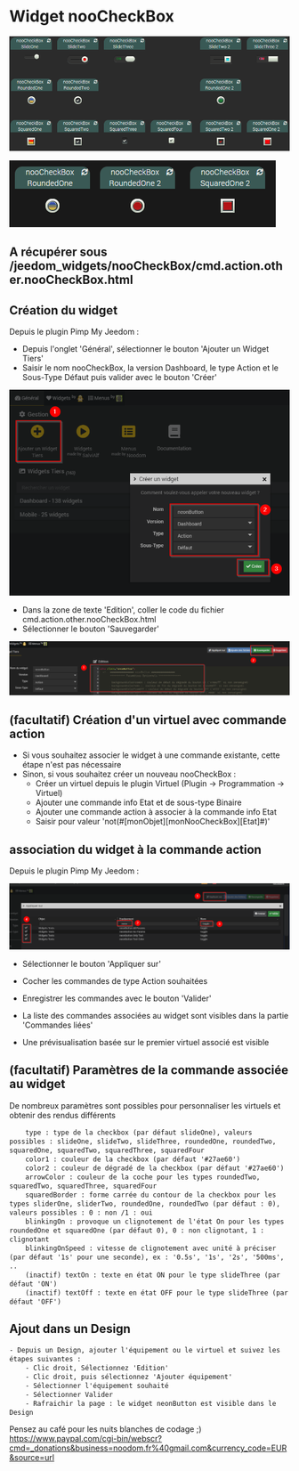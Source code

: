 # Widget nooCheckBox

![](doc/images/nooCheckBoxDemo.gif)

![](doc/images/nooCheckBoxBlinkingDemo.gif)

## A récupérer sous /jeedom_widgets/nooCheckBox/cmd.action.other.nooCheckBox.html

## Création du widget

Depuis le plugin Pimp My Jeedom :

- Depuis l'onglet 'Général', sélectionner le bouton 'Ajouter un Widget Tiers'
- Saisir le nom nooCheckBox, la version Dashboard, le type Action et le Sous-Type Défaut puis valider avec le bouton 'Créer'

![](../neonButton/doc/images/pimpWidgetCreation.png)

- Dans la zone de texte 'Edition', coller le code du fichier cmd.action.other.nooCheckBox.html
- Sélectionner le bouton 'Sauvegarder'

![](../neonButton/doc/images/pimpCodeAdd.png)

## (facultatif) Création d'un virtuel avec commande action

- Si vous souhaitez associer le widget à une commande existante, cette étape n'est pas nécessaire
- Sinon, si vous souhaitez créer un nouveau nooCheckBox :
	- Créer un virtuel depuis le plugin Virtuel (Plugin -> Programmation -> Virtuel)
	- Ajouter une commande info Etat et de sous-type Binaire
  - Ajouter une commande action à associer à la commande info Etat
  - Saisir pour valeur 'not(#[monObjet][monNooCheckBox][Etat]#)'

## association du widget à la commande action

Depuis le plugin Pimp My Jeedom :

![](../neonButton/doc/images/commandAssociation.png)

- Sélectionner le bouton 'Appliquer sur'
- Cocher les commandes de type Action souhaitées
- Enregistrer les commandes avec le bouton 'Valider'

- La liste des commandes associées au widget sont visibles dans la partie 'Commandes liées'
- Une prévisualisation basée sur le premier virtuel associé est visible

## (facultatif) Paramètres de la commande associée au widget

De nombreux paramètres sont possibles pour personnaliser les virtuels et obtenir des rendus différents

		type : type de la checkbox (par défaut slideOne), valeurs possibles : slideOne, slideTwo, slideThree, roundedOne, roundedTwo, squaredOne, squaredTwo, squaredThree, squaredFour
		color1 : couleur de la checkbox (par défaut '#27ae60')
		color2 : couleur de dégradé de la checkbox (par défaut '#27ae60')
		arrowColor : couleur de la coche pour les types roundedTwo, squaredTwo, squaredThree, squaredFour
		squaredBorder : forme carrée du contour de la checkbox pour les types sliderOne, sliderTwo, roundedOne, roundedTwo (par défaut : 0), valeurs possibles : 0 : non /1 : oui
		blinkingOn : provoque un clignotement de l'état On pour les types roundedOne et squaredOne (par défaut 0), 0 : non clignotant, 1 : clignotant
		blinkingOnSpeed : vitesse de clignotement avec unité à préciser (par défaut '1s' pour une seconde), ex : '0.5s', '1s', '2s', '500ms', ..
		(inactif) textOn : texte en état ON pour le type slideThree (par défaut 'ON')
		(inactif) textOff : texte en état OFF pour le type slideThree (par défaut 'OFF')

## Ajout dans un Design

	- Depuis un Design, ajouter l'équipement ou le virtuel et suivez les étapes suivantes :
		- Clic droit, Sélectionnez 'Edition'
		- Clic droit, puis sélectionnez 'Ajouter équipement'
		- Sélectionner l'équipement souhaité
		- Sélectionner Valider
		- Rafraichir la page : le widget neonButton est visible dans le Design

Pensez au café pour les nuits blanches de codage ;) https://www.paypal.com/cgi-bin/webscr?cmd=_donations&business=noodom.fr%40gmail.com&currency_code=EUR&source=url
